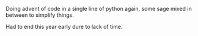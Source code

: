 Doing advent of code in a single line of python again, some sage mixed in between to simplify things.

Had to end this year early dure to lack of time.
